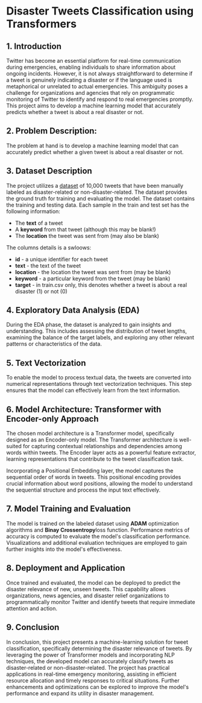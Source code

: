 # Disaster Tweets Classification using Transformers

## 1. Introduction

Twitter has become an essential platform for real-time communication during emergencies, enabling individuals to share information about ongoing incidents. However, it is not always straightforward to determine if a tweet is genuinely indicating a disaster or if the language used is metaphorical or unrelated to actual emergencies. This ambiguity poses a challenge for organizations and agencies that rely on programmatic monitoring of Twitter to identify and respond to real emergencies promptly. This project aims to develop a machine learning model that accurately predicts whether a tweet is about a real disaster or not.

## 2. Problem Description:

The problem at hand is to develop a machine learning model that can accurately predict whether a given tweet is about a real disaster or not. 

## 3. Dataset Description

The project utilizes a [dataset](https://www.kaggle.com/competitions/nlp-getting-started/data) of 10,000 tweets that have been manually labeled as disaster-related or non-disaster-related. The dataset provides the ground truth for training and evaluating the model. The dataset contains the training and testing data. Each sample in the train and test set has the following information:

- The **text** of a tweet
- A **keyword** from that tweet (although this may be blank!)
- The **location** the tweet was sent from (may also be blank)

The columns details is a swloows:
- **id** - a unique identifier for each tweet
- **text** - the text of the tweet
- **location** - the location the tweet was sent from (may be blank)
- **keyword** - a particular keyword from the tweet (may be blank)
- **target** - in train.csv only, this denotes whether a tweet is about a real disaster (1) or not (0)

## 4. Exploratory Data Analysis (EDA)

During the EDA phase, the dataset is analyzed to gain insights and understanding. This includes assessing the distribution of tweet lengths, examining the balance of the target labels, and exploring any other relevant patterns or characteristics of the data.


## 5. Text Vectorization

To enable the model to process textual data, the tweets are converted into numerical representations through text vectorization techniques. This step ensures that the model can effectively learn from the text information.

## 6. Model Architecture: Transformer with Encoder-only Approach

The chosen model architecture is a Transformer model, specifically designed as an Encoder-only model. The Transformer architecture is well-suited for capturing contextual relationships and dependencies among words within tweets. The Encoder layer acts as a powerful feature extractor, learning representations that contribute to the tweet classification task.

Incorporating a Positional Embedding layer, the model captures the sequential order of words in tweets. This positional encoding provides crucial information about word positions, allowing the model to understand the sequential structure and process the input text effectively.

## 7. Model Training and Evaluation

The model is trained on the labeled dataset using **ADAM** optimization algorithms and **Binay Crossentropy**loss function. Performance metrics of accuracy is computed to evaluate the model's classification performance. Visualizations and additional evaluation techniques are employed to gain further insights into the model's effectiveness.

## 8. Deployment and Application

Once trained and evaluated, the model can be deployed to predict the disaster relevance of new, unseen tweets. This capability allows organizations, news agencies, and disaster relief organizations to programmatically monitor Twitter and identify tweets that require immediate attention and action.

## 9. Conclusion
In conclusion, this project presents a machine-learning solution for tweet classification, specifically determining the disaster relevance of tweets. By leveraging the power of Transformer models and incorporating NLP techniques, the developed model can accurately classify tweets as disaster-related or non-disaster-related. The project has practical applications in real-time emergency monitoring, assisting in efficient resource allocation and timely responses to critical situations. Further enhancements and optimizations can be explored to improve the model's performance and expand its utility in disaster management.

